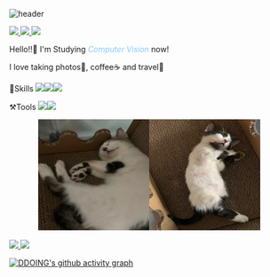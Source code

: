 
<!--
**Rohchanghyun/Rohchanghyun** is a ✨ _special_ ✨ repository because its `README.md` (this file) appears on your GitHub profile.

Here are some ideas to get you started:

- 🔭 I’m currently working on ...
- 🌱 I’m currently learning ...
- 👯 I’m looking to collaborate on ...
- 🤔 I’m looking for help with ...
- 💬 Ask me about ...
- 📫 How to reach me: ...
- 😄 Pronouns: ...
- ⚡ Fun fact: ...
-->
![header](https://capsule-render.vercel.app/api?type=waving&color=gradient&height=100&animation=fadeIn&section=footer&text=DDOING💻📸☕🛫&fontAlign=40)



<a href="https://rohchanghyun.github.io/" target="_blank">
    <img src="https://img.shields.io/badge/githubpages-61677A?style=flat&logo=githubpages&logoColor=7C81AD"/>
</a> 
<a href="https://www.instagram.com/hyuun_e_/" target="_blank">
    <img src="https://img.shields.io/badge/Instagram-61677A?style=flat&logo=Instagram&logoColor=E4405F"/>
</a> 
<a href="ggara376@gmail.com/" target="_blank">
    <img src="https://img.shields.io/badge/ggara376@gmail.com-61677A?style=flat&logo=minutemailer&logoColor=30B980"/>
</a>

Hello!!👋 I'm Studying *<span style = "color:#88c8ff"> Computer Vision </span>* now!

I love taking photos📸, coffee☕ and travel🛫

</n>
</n>
</n>
🚀Skills</n>
<img src="https://img.shields.io/badge/python-61677A?style=flat&logo=python&logoColor=3776AB"/><img src="https://img.shields.io/badge/pytorch-61677A?style=flat&logo=pytorch&logoColor=EE4C2C"/><img src="https://img.shields.io/badge/opencv-61677A?style=flat&logo=opencv&logoColor=5C3EE8"/>


⚒️Tools</n>
<img src="https://img.shields.io/badge/obsidian-61677A?style=flat&logo=obsidian&logoColor=7C3AED"/><img src="https://img.shields.io/badge/notion-61677A?style=flat&logo=notion&logoColor=FFFFFF"/>


<p align="center"><img src="\assets\images\bbomi.jpg" width="200" height="200"><img src="\assets\images\kkami.jpg" width="200" height="200"></p>


<a href="s">
  <img src="https://github-readme-stats.vercel.app/api?username=Rohchanghyun&theme=ayu-mirage&show_icons=true"  />
</a>
<a href="s">
  <img src="https://github-readme-stats.vercel.app/api/top-langs/?username=Rohchanghyun&exclude_repo=Rohchanghyun.github.io&layout=compact&theme=ayu-mirage" />
</a>

[![DDOING's github activity graph](https://github-readme-activity-graph.vercel.app/graph?username=Rohchanghyun&theme=tokyo-night)](https://github.com/Rohchanghyun/github-readme-activity-graph)